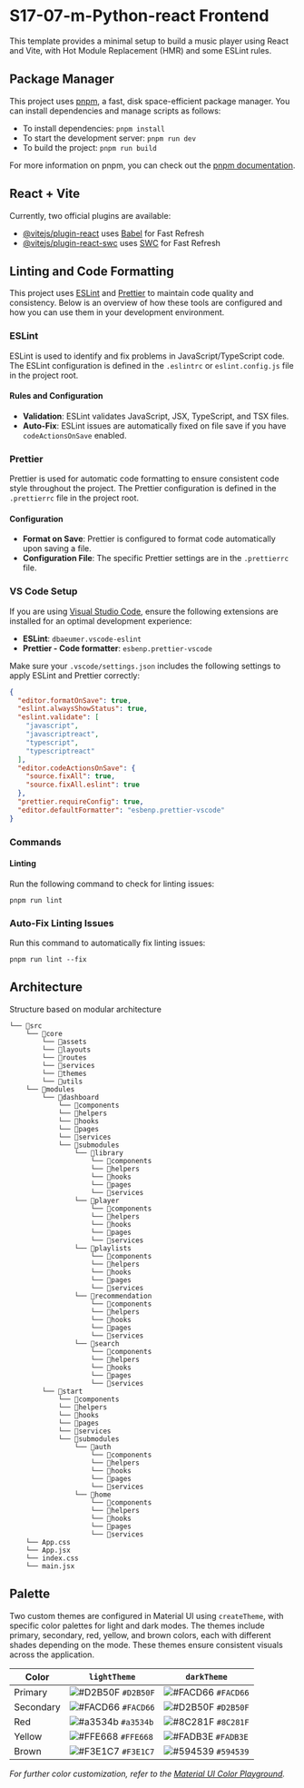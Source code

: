 # S17-07-m-Python-react Frontend

This template provides a minimal setup to build a music player using React and Vite, with Hot Module Replacement (HMR) and some ESLint rules.

## Package Manager

This project uses [pnpm](https://pnpm.io/), a fast, disk space-efficient package manager. You can install dependencies and manage scripts as follows:

- To install dependencies: `pnpm install`
- To start the development server: `pnpm run dev`
- To build the project: `pnpm run build`

For more information on pnpm, you can check out the [pnpm documentation](https://pnpm.io/motivation).

## React + Vite

Currently, two official plugins are available:

- [@vitejs/plugin-react](https://github.com/vitejs/vite-plugin-react/blob/main/packages/plugin-react/README.md) uses [Babel](https://babeljs.io/) for Fast Refresh
- [@vitejs/plugin-react-swc](https://github.com/vitejs/vite-plugin-react-swc) uses [SWC](https://swc.rs/) for Fast Refresh

## Linting and Code Formatting

This project uses [ESLint](https://eslint.org/) and [Prettier](https://prettier.io/) to maintain code quality and consistency. Below is an overview of how these tools are configured and how you can use them in your development environment.

### ESLint

ESLint is used to identify and fix problems in JavaScript/TypeScript code. The ESLint configuration is defined in the `.eslintrc` or `eslint.config.js` file in the project root.

#### Rules and Configuration

- **Validation**: ESLint validates JavaScript, JSX, TypeScript, and TSX files.
- **Auto-Fix**: ESLint issues are automatically fixed on file save if you have `codeActionsOnSave` enabled.

### Prettier

Prettier is used for automatic code formatting to ensure consistent code style throughout the project. The Prettier configuration is defined in the `.prettierrc` file in the project root.

#### Configuration

- **Format on Save**: Prettier is configured to format code automatically upon saving a file.
- **Configuration File**: The specific Prettier settings are in the `.prettierrc` file.

### VS Code Setup

If you are using [Visual Studio Code](https://code.visualstudio.com/), ensure the following extensions are installed for an optimal development experience:

- **ESLint**: `dbaeumer.vscode-eslint`
- **Prettier - Code formatter**: `esbenp.prettier-vscode`

Make sure your `.vscode/settings.json` includes the following settings to apply ESLint and Prettier correctly:

```json
{
  "editor.formatOnSave": true,
  "eslint.alwaysShowStatus": true,
  "eslint.validate": [
    "javascript",
    "javascriptreact",
    "typescript",
    "typescriptreact"
  ],
  "editor.codeActionsOnSave": {
    "source.fixAll": true,
    "source.fixAll.eslint": true
  },
  "prettier.requireConfig": true,
  "editor.defaultFormatter": "esbenp.prettier-vscode"
}
```

### Commands

#### Linting

Run the following command to check for linting issues:

```
pnpm run lint
```

### Auto-Fix Linting Issues

Run this command to automatically fix linting issues:

```
pnpm run lint --fix
```

## Architecture

Structure based on modular architecture

```
└── 📁src
    └── 📁core
        └── 📁assets
        └── 📁layouts
        └── 📁routes
        └── 📁services
        └── 📁themes
        └── 📁utils
    └── 📁modules
        └── 📁dashboard
            └── 📁components
            └── 📁helpers
            └── 📁hooks
            └── 📁pages
            └── 📁services
            └── 📁submodules
                └── 📁library
                    └── 📁components
                    └── 📁helpers
                    └── 📁hooks
                    └── 📁pages
                    └── 📁services
                └── 📁player
                    └── 📁components
                    └── 📁helpers
                    └── 📁hooks
                    └── 📁pages
                    └── 📁services
                └── 📁playlists
                    └── 📁components
                    └── 📁helpers
                    └── 📁hooks
                    └── 📁pages
                    └── 📁services
                └── 📁recommendation
                    └── 📁components
                    └── 📁helpers
                    └── 📁hooks
                    └── 📁pages
                    └── 📁services
                └── 📁search
                    └── 📁components
                    └── 📁helpers
                    └── 📁hooks
                    └── 📁pages
                    └── 📁services
        └── 📁start
            └── 📁components
            └── 📁helpers
            └── 📁hooks
            └── 📁pages
            └── 📁services
            └── 📁submodules
                └── 📁auth
                    └── 📁components
                    └── 📁helpers
                    └── 📁hooks
                    └── 📁pages
                    └── 📁services
                └── 📁home
                    └── 📁components
                    └── 📁helpers
                    └── 📁hooks
                    └── 📁pages
                    └── 📁services
    └── App.css
    └── App.jsx
    └── index.css
    └── main.jsx
```

## Palette

Two custom themes are configured in Material UI using `createTheme`, with specific color palettes for light and dark modes. The themes include primary, secondary, red, yellow, and brown colors, each with different shades depending on the mode. These themes ensure consistent visuals across the application.

| Color     | `lightTheme`                                                              | `darkTheme`                                                               |
| --------- | ------------------------------------------------------------------------- | ------------------------------------------------------------------------- |
| Primary   | ![#D2B50F](https://via.placeholder.com/15/D2B50F/000000?text=+) `#D2B50F` | ![#FACD66](https://via.placeholder.com/15/FACD66/000000?text=+) `#FACD66` |
| Secondary | ![#FACD66](https://via.placeholder.com/15/FACD66/000000?text=+) `#FACD66` | ![#D2B50F](https://via.placeholder.com/15/D2B50F/000000?text=+) `#D2B50F` |
| Red       | ![#a3534b](https://via.placeholder.com/15/a3534b/000000?text=+) `#a3534b` | ![#8C281F](https://via.placeholder.com/15/8C281F/000000?text=+) `#8C281F` |
| Yellow    | ![#FFE668](https://via.placeholder.com/15/FFE668/000000?text=+) `#FFE668` | ![#FADB3E](https://via.placeholder.com/15/FADB3E/000000?text=+) `#FADB3E` |
| Brown     | ![#F3E1C7](https://via.placeholder.com/15/F3E1C7/000000?text=+) `#F3E1C7` | ![#594539](https://via.placeholder.com/15/594539/000000?text=+) `#594539` |

_For further color customization, refer to the [Material UI Color Playground](https://mui.com/material-ui/customization/color/#playground)._
